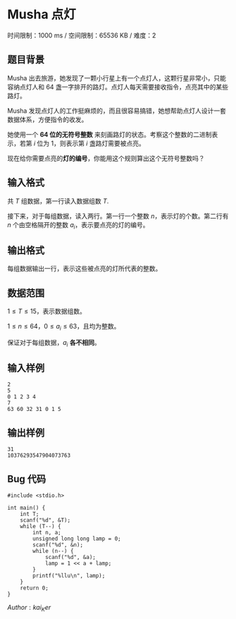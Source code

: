# Musha 点灯

时间限制：1000 ms / 空间限制：65536 KB / 难度：2

## 题目背景

Musha 出去旅游，她发现了一颗小行星上有一个点灯人，这颗行星非常小，只能容纳点灯人和 64 盏一字排开的路灯。点灯人每天需要接收指令，点亮其中的某些路灯。

Musha 发现点灯人的工作挺麻烦的，而且很容易搞错，她想帮助点灯人设计一套数据体系，方便指令的收发。

她使用一个 **64 位的无符号整数** 来刻画路灯的状态。考察这个整数的二进制表示，若第 $i$ 位为 $1$，则表示第 $i$ 盏路灯需要被点亮。

现在给你需要点亮的**灯的编号**，你能用这个规则算出这个无符号整数吗？

## 输入格式

共 $T$ 组数据，第一行读入数据组数 $T$.

接下来，对于每组数据，读入两行。第一行一个整数 $n$，表示灯的个数。第二行有 $n$ 个由空格隔开的整数 $a_i$，表示要点亮的灯的编号。

## 输出格式

每组数据输出一行，表示这些被点亮的灯所代表的整数。

## 数据范围

$1 \leqslant T \leqslant 15$，表示数据组数。

$1 \leqslant n \leqslant 64$，$0 \leqslant a_i \leqslant 63$，且均为整数。

保证对于每组数据，$a_i$ **各不相同**。

## 输入样例

    2
    5
    0 1 2 3 4
    7
    63 60 32 31 0 1 5

## 输出样例

    31
    10376293547904073763

## Bug 代码

    #include <stdio.h>

    int main() {
        int T;
        scanf("%d", &T);
        while (T--) {
            int n, a;
            unsigned long long lamp = 0;
            scanf("%d", &n);
            while (n--) {
                scanf("%d", &a);
                lamp = 1 << a + lamp;
            }
            printf("%llu\n", lamp);
        }
        return 0;
    }

$Author:kai_Ker$
